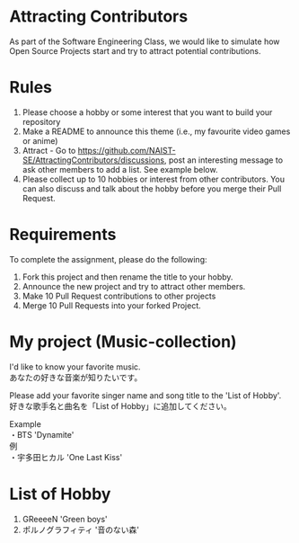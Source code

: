 # Attracting Contributors
As part of the Software Engineering Class, we would like to simulate how Open Source Projects start and try to attract potential contributions.

# Rules

1. Please choose a hobby or some interest that you want to build your repository
2. Make a README to announce this theme (i.e., my favourite video games or anime)
3. Attract - Go to https://github.com/NAIST-SE/AttractingContributors/discussions, post an interesting message to ask other members to add a list. See example below.
4. Please collect up to 10 hobbies or interest from other contributors. You can also discuss and talk about the hobby before you merge their Pull Request.

# Requirements
To complete the assignment, please do the following:
1. Fork this project and then rename the title to your hobby. 
2. Announce the new project and try to attract other members.
3. Make 10 Pull Request contributions to other projects
4. Merge 10 Pull Requests into your forked Project.

# My project (Music-collection) 
I'd like to know your favorite music.  
あなたの好きな音楽が知りたいです。

Please add your favorite singer name and song title to the 'List of Hobby'.  
好きな歌手名と曲名を「List of Hobby」に追加してください。

Example  
・BTS 'Dynamite'  
例  
・宇多田ヒカル 'One Last Kiss'  

# List of Hobby
1. GReeeeN 'Green boys'
2. ポルノグラフィティ '音のない森'
